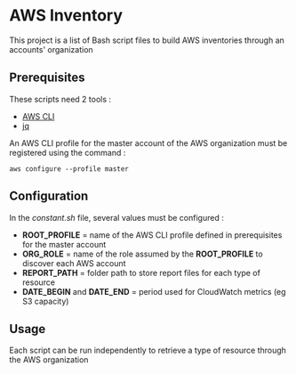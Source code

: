 # AWS Inventory

This project is a list of Bash script files to build AWS inventories through an accounts' organization

## Prerequisites
These scripts need 2 tools :
- [AWS CLI](https://docs.aws.amazon.com/fr_fr/cli/latest/userguide/cli-chap-welcome.html)
- [jq](https://stedolan.github.io/jq/)

An AWS CLI profile for the master account of the AWS organization must be registered using the command :

    aws configure --profile master

## Configuration
In the *constant.sh* file, several values must be configured :
- **ROOT_PROFILE** = name of the AWS CLI profile defined in prerequisites for the master account
- **ORG_ROLE** = name of the role assumed by the **ROOT_PROFILE** to discover each AWS account
- **REPORT_PATH** = folder path to store report files for each type of resource
- **DATE_BEGIN** and **DATE_END** = period used for CloudWatch metrics (eg S3 capacity)

## Usage
Each script can be run independently to retrieve a type of resource through the AWS organization

